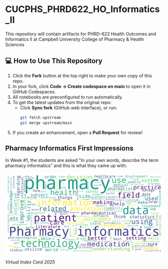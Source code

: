 # CUCPHS_PHRD622_HO_Informatics_II
This repository will contain artifacts for PHRD-622 Health Outcomes and Informatics II at Campbell University College of Pharmacy &amp; Health Sciences

## 💻 How to Use This Repository

1. Click the **Fork** button at the top right to make your own copy of this repo.
2. In your fork, click **Code → Create codespace on main** to open it in GitHub Codespaces.
3. All notebooks are preconfigured to run automatically.
4. To get the latest updates from the original repo:
   - Click **Sync fork** (GitHub web interface), or run:
     ```bash
     git fetch upstream
     git merge upstream/main
     ```
5. If you create an enhancement, open a **Pull Request** for review!

## Pharmacy Informatics First Impressions
In Week #1, the students are asked "In your own words, describe the term pharmacy informatics" and this is what they came up with:

![PHRD622 2025 Describe Pharmacy Informatics](Informatics_WordCloud/WordCloud_Images/PHRD622%20WordCloud%202025.png)

*Virtual Index Card 2025*

